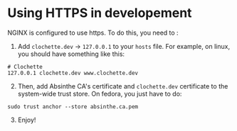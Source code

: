 # Using HTTPS in developement

NGINX is configured to use https. To do this, you need to :
 1. Add `clochette.dev` &rarr; `127.0.0.1` to your `hosts` file. For example, on linux, you should have something like this:
 ```
 # Clochette
 127.0.0.1 clochette.dev www.clochette.dev
 ```
 2. Then, add Absinthe CA's certificate and `clochette.dev` certificate to the system-wide trust store. On fedora, you just have to do:
 ```
 sudo trust anchor --store absinthe.ca.pem
 ```
 3. Enjoy!

